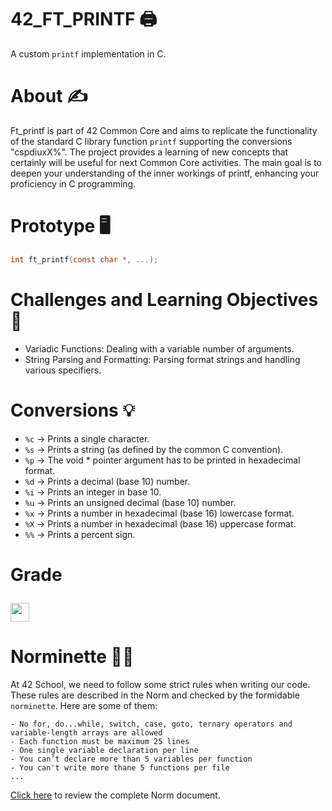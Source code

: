 # 42_FT_PRINTF 🖨️
A custom `printf` implementation in C. 

# About ✍
Ft_printf is part of 42 Common Core and aims to replicate the functionality of the standard C library function `printf` supporting the conversions "cspdiuxX%". The project provides a learning of new concepts that certainly will be useful for next Common Core activities. The main goal is to deepen your understanding of the inner workings of printf, enhancing your proficiency in C programming.

# Prototype 🖥️
```c
int ft_printf(const char *, ...);
```

# Challenges and Learning Objectives 🧠
- Variadic Functions: Dealing with a variable number of arguments.
- String Parsing and Formatting: Parsing format strings and handling various specifiers.

# Conversions 💡
- `%c` -> Prints a single character.
- `%s` -> Prints a string (as defined by the common C convention).
- `%p` -> The void * pointer argument has to be printed in hexadecimal format.
- `%d` -> Prints a decimal (base 10) number.
- `%i` -> Prints an integer in base 10.
- `%u` -> Prints an unsigned decimal (base 10) number.
- `%x` -> Prints a number in hexadecimal (base 16) lowercase format.
- `%X` -> Prints a number in hexadecimal (base 16) uppercase format.
- `%%` -> Prints a percent sign.

# Grade  <p><img height="30px" src="https://img.shields.io/badge/-100%20%2F%20100-success" /></p>

# Norminette 💂🏻
At 42 School, we need to follow some strict rules when writing our code. These rules are described in the Norm and checked by the formidable `norminette`. Here are some of them:
```
- No for, do...while, switch, case, goto, ternary operators and variable-length arrays are allowed
- Each function must be maximum 25 lines
- One single variable declaration per line
- You can’t declare more than 5 variables per function
- You can't write more thane 5 functions per file
...
```
[Click here](https://github.com/42School/norminette/blob/master/pdf/en.norm.pdf) to review the complete Norm document.
